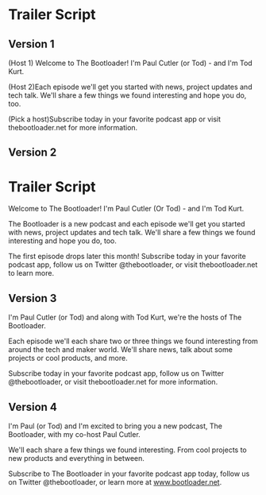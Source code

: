 # Trailer Script

## Version 1

(Host 1) Welcome to The Bootloader! I'm Paul Cutler (or Tod) - and I'm Tod Kurt.

(Host 2)Each episode we'll get you started with news, project updates and tech talk.  We'll share a few things we found interesting and hope you do, too.

(Pick a host)Subscribe today in your favorite podcast app or visit thebootloader.net for more information.

## Version 2

# Trailer Script

Welcome to The Bootloader! I'm Paul Cutler (Or Tod) - and I'm Tod Kurt.

The Bootloader is a new podcast and each episode we'll get you started with news, project updates and tech talk.  We'll share a few things we found interesting and hope you do, too.

The first episode drops later this month! Subscribe today in your favorite podcast app, follow us on Twitter @thebootloader, or visit thebootloader.net to learn more.


## Version 3

I'm Paul Cutler (or Tod) and along with Tod Kurt, we're the hosts of The Bootloader.  

Each episode we'll each share two or three things we found interesting from around the tech and maker world.  We'll share news, talk about some projects or cool products, and more.

Subscribe today in your favorite podcast app, follow us on Twitter @thebootloader, or visit thebootloader.net for more information.


## Version 4

I'm Paul (or Tod) and I'm excited to bring you a new podcast, The Bootloader, with my co-host Paul Cutler.

We'll each share a few things we found interesting.  From cool projects to new products and everything in between.

Subscribe to The Bootloader in your favorite podcast app today, follow us on Twitter @thebootloader, or learn more at www.bootloader.net.